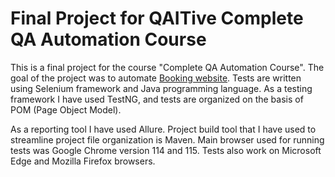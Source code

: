 
# Final Project for QAITive Complete QA Automation Course

This is a final project for the course "Complete QA Automation Course". The goal of the project was to automate [Booking website](https://booking.com). Tests are written using Selenium framework and Java programming language. As a testing framework I have used TestNG, and tests are organized on the basis of POM (Page Object Model).

As a reporting tool I have used Allure. Project build tool that I have used to streamline project file organization is Maven. Main browser used for running tests was Google Chrome version 114 and 115. Tests also work on Microsoft Edge and Mozilla Firefox browsers.
